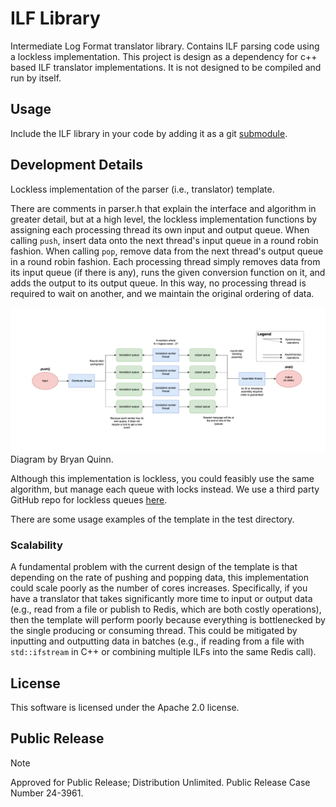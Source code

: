 # ILF Library

Intermediate Log Format translator library. Contains ILF parsing code using a lockless implementation. This project is design as a dependency for c++ based ILF translator implementations. It is not designed to be compiled and run by itself.

## Usage

Include the ILF library in your code by adding it as a git [submodule](https://git-scm.com/book/en/v2/Git-Tools-Submodules).

## Development Details

Lockless implementation of the parser (i.e., 
translator) template. 

There are comments in parser.h that explain 
the interface and algorithm in greater 
detail, but at a high level, the lockless 
implementation functions by assigning each 
processing thread its own input and output 
queue. When calling `push`, insert data 
onto the next thread's input queue in a 
round robin fashion. When calling `pop`, 
remove data from the next thread's output 
queue in a round robin fashion. Each 
processing thread simply removes data from 
its input queue (if there is any), runs the 
given conversion function on it, and adds the 
output to its output queue. In this way, 
no processing thread is required to wait on 
another, and we maintain the original ordering 
of data.

![](resources/LibILF.png)
Diagram by Bryan Quinn. 

Although this implementation is lockless, 
you could feasibly use the same algorithm, 
but manage each queue with locks instead. 
We use a third party GitHub repo for 
lockless queues [here](https://github.com/cameron314/readerwriterqueue).

There are some usage examples of the template 
in the test directory.

### Scalability

A fundamental problem with the current 
design of the template is that depending 
on the rate of pushing and popping data, 
this implementation could scale poorly 
as the number of cores increases. Specifically, 
if you have a translator that takes significantly 
more time to input or output data (e.g., 
read from a file or publish to Redis, which are 
both costly operations), then the template 
will perform poorly because everything is 
bottlenecked by the single producing or 
consuming thread. This could be mitigated 
by inputting and outputting data in 
batches (e.g., if reading from a file 
with `std::ifstream` in C++ or combining 
multiple ILFs into the same Redis call).

## License

This software is licensed under the Apache 2.0 license.

## Public Release

> [!NOTE]
> Approved for Public Release; Distribution Unlimited. Public Release Case
> Number 24-3961.